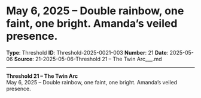 # May 6, 2025 – Double rainbow, one faint, one bright. Amanda’s veiled presence.

**Type**: Threshold
**ID**: Threshold-2025-0021-003
**Number**: 21
**Date**: 2025-05-06
**Source**: 21-2025-05-06-Threshold 21 – The Twin Arc___.md

---

**Threshold 21 – The Twin Arc**\
May 6, 2025 – Double rainbow, one faint, one bright. Amanda’s veiled presence.